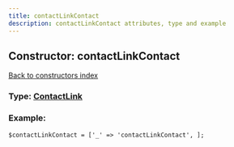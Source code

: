 ```yaml
---
title: contactLinkContact
description: contactLinkContact attributes, type and example
---
```

## Constructor: contactLinkContact  
[Back to constructors index](index.md)






### Type: [ContactLink](../types/ContactLink.md)


### Example:

```
$contactLinkContact = ['_' => 'contactLinkContact', ];
```  

